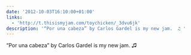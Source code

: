 ```yaml
---
date: '2012-10-03T16:10:00+01:00'
links:
  - 'http://t.thisismyjam.com/toychicken/_3dvu6jk'
description: '“Por una cabeza” by Carlos Gardel is my new jam.  ♫ '
---
```

“Por una cabeza” by Carlos Gardel is my new jam.  ♫ 
